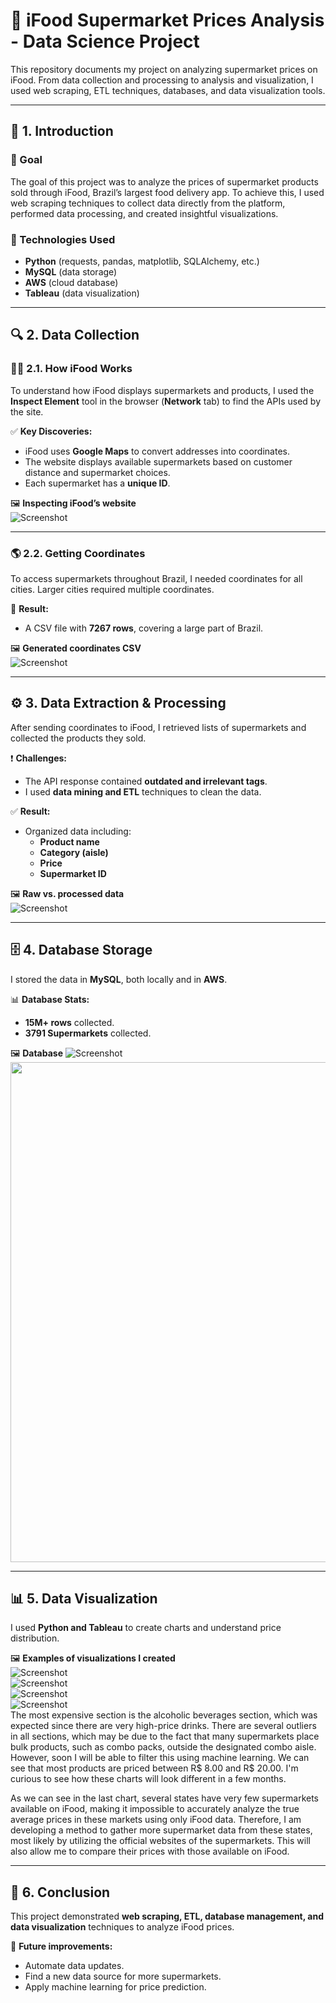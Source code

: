 # 🛒 iFood Supermarket Prices Analysis - Data Science Project  

This repository documents my project on analyzing supermarket prices on iFood. From data collection and processing to analysis and visualization, I used web scraping, ETL techniques, databases, and data visualization tools.  

---

## 📌 1. Introduction  

### 🎯 Goal  
The goal of this project was to analyze the prices of supermarket products sold through iFood, Brazil’s largest food delivery app. To achieve this, I used web scraping techniques to collect data directly from the platform, performed data processing, and created insightful visualizations.  

### 🚀 Technologies Used  
- **Python** (requests, pandas, matplotlib, SQLAlchemy, etc.)  
- **MySQL** (data storage)  
- **AWS** (cloud database)  
- **Tableau** (data visualization)  

---

## 🔍 2. Data Collection  

### 🕵️‍♂️ 2.1. How iFood Works  

To understand how iFood displays supermarkets and products, I used the **Inspect Element** tool in the browser (**Network** tab) to find the APIs used by the site.  

✅ **Key Discoveries:**  
- iFood uses **Google Maps** to convert addresses into coordinates.  
- The website displays available supermarkets based on customer distance and supermarket choices.  
- Each supermarket has a **unique ID**.  

🖼️ **Inspecting iFood’s website**  
![Screenshot](./img/inspect.png)  

---

### 🌎 2.2. Getting Coordinates  

To access supermarkets throughout Brazil, I needed coordinates for all cities. Larger cities required multiple coordinates.  

📂 **Result:**  
- A CSV file with **7267 rows**, covering a large part of Brazil.  

🖼️ **Generated coordinates CSV**  
![Screenshot](./img/coordenadas.png)  

---

## ⚙️ 3. Data Extraction & Processing  

After sending coordinates to iFood, I retrieved lists of supermarkets and collected the products they sold.  

❗ **Challenges:**  
- The API response contained **outdated and irrelevant tags**.  
- I used **data mining and ETL** techniques to clean the data.  

✅ **Result:**  
- Organized data including:  
  - **Product name**  
  - **Category (aisle)**  
  - **Price**  
  - **Supermarket ID**  

🖼️ **Raw vs. processed data**  
![Screenshot](./img/datas_comparison.png)  

---

## 🗄️ 4. Database Storage  

I stored the data in **MySQL**, both locally and in **AWS**.  

📊 **Database Stats:**  
- **15M+ rows** collected.
- **3791 Supermarkets** collected.

🖼️ **Database**
![Screenshot](./img/mysql_example.png)
<img src="./img/database_info.png" width="800">

---

## 📊 5. Data Visualization  

I used **Python and Tableau** to create charts and understand price distribution.  

🖼️ **Examples of visualizations I created**  
![Screenshot](./img/distribuição_corredor.png)  
![Screenshot](./img/distribuicao_precos.png)  
![Screenshot](./img/preco_medio_sp.png)  
![Screenshot](./img/quantidade_mercados_estado.png)  
The most expensive section is the alcoholic beverages section, which was expected since there are very high-price drinks. There are several outliers in all sections, which may be due to the fact that many supermarkets place bulk products, such as combo packs, outside the designated combo aisle. However, soon I will be able to filter this using machine learning. We can see that most products are priced between R$ 8.00 and R$ 20.00. I'm curious to see how these charts will look different in a few months.

As we can see in the last chart, several states have very few supermarkets available on iFood, making it impossible to accurately analyze the true average prices in these markets using only iFood data. Therefore, I am developing a method to gather more supermarket data from these states, most likely by utilizing the official websites of the supermarkets. This will also allow me to compare their prices with those available on iFood.

---

## 🎯 6. Conclusion  

This project demonstrated **web scraping, ETL, database management, and data visualization** techniques to analyze iFood prices.  

🚀 **Future improvements:**  
- Automate data updates.
- Find a new data source for more supermarkets.
- Apply machine learning for price prediction.  
